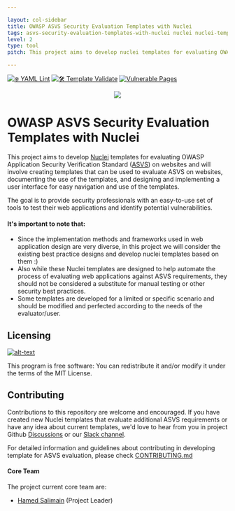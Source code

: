 ```yaml
---

layout: col-sidebar
title: OWASP ASVS Security Evaluation Templates with Nuclei
tags: asvs-security-evaluation-templates-with-nuclei nuclei nuclei-templates ASVS asvs-evaluation PoC-generator vulnerablity automation WSTG pentest
level: 2
type: tool
pitch: This project aims to develop nuclei templates for evaluating OWASP Application Security Verification Standard (ASVS) on websites.

---
```


[![❄️ YAML Lint](https://github.com/OWASP/www-project-asvs-security-evaluation-templates-with-nuclei/actions/workflows/syntax-checking.yml/badge.svg)](https://github.com/OWASP/www-project-asvs-security-evaluation-templates-with-nuclei/actions/workflows/syntax-checking.yml)
[![🛠 Template Validate](https://github.com/OWASP/www-project-asvs-security-evaluation-templates-with-nuclei/actions/workflows/template-validate.yml/badge.svg)](https://github.com/OWASP/www-project-asvs-security-evaluation-templates-with-nuclei/actions/workflows/template-validate.yml)
[![Vulnerable Pages](https://img.shields.io/website?labelColor=3D444C&link=https://vulnerable-pages.onrender.com/&label=%F0%9F%8E%AFVulnerable%20Pages&url=https://vulnerable-pages.onrender.com/)](https://vulnerable-pages.onrender.com/)

<p align="center">
<img src="https://github.com/user-attachments/assets/8f0b666e-a54c-45e9-9f33-4fa414fb122e">
</p>

# OWASP ASVS Security Evaluation Templates with Nuclei


This project aims to develop  [Nuclei](https://github.com/projectdiscovery/nuclei) templates for evaluating OWASP Application Security Verification Standard ([ASVS](https://owasp.org/www-project-application-security-verification-standard/)) on websites and will involve creating templates that can be used to evaluate ASVS on websites, documenting the use of the templates, and designing and implementing a user interface for easy navigation and use of the templates. 
 
 The goal is to provide security professionals with an easy-to-use set of tools to test their web applications and identify potential vulnerabilities.
#### It's important to note that:
- Since the implementation methods and frameworks used in web application design are very diverse, in this project we will consider the existing best practice designs and develop nuclei templates based on them :)
- Also while these Nuclei templates are designed to help automate the process of evaluating web applications against ASVS requirements, they should not be considered a substitute for manual testing or other security best practices.
- Some templates are developed for a limited or specific scenario and should be modified and perfected according to the needs of the evaluator/user.

## Licensing
[![alt-text](https://img.shields.io/github/license/OWASP/www-project-asvs-security-evaluation-templates-with-nuclei)](https://github.com/OWASP/www-project-asvs-security-evaluation-templates-with-nuclei/blob/main/LICENSE)

This program is free software: You can redistribute it and/or modify it under the terms of the MIT License.

## Contributing

Contributions to this repository are welcome and encouraged. If you have created new Nuclei templates that evaluate additional ASVS requirements or have any idea about current templates, we'd love to hear from you in project Github [Discussions](https://github.com/OWASP/www-project-asvs-security-evaluation-templates-with-nuclei/discussions) or our [Slack channel](https://owasp.slack.com/archives/C052939BZ43). 

For detailed information and guidelines about contributing in developing template for ASVS evaluation, please check [CONTRIBUTING.md](https://github.com/OWASP/www-project-asvs-security-evaluation-templates-with-nuclei/blob/main/CONTRIBUTING.md)

#### Core Team
The project current core team are:
- [Hamed Salimain](https://github.com/Snbig)  (Project Leader)
